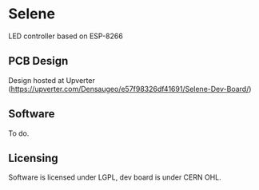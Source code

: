 # Selene

LED controller based on ESP-8266

## PCB Design

Design hosted at Upverter (https://upverter.com/Densaugeo/e57f98326df41691/Selene-Dev-Board/)

## Software

To do.

## Licensing

Software is licensed under LGPL, dev board is under CERN OHL.
